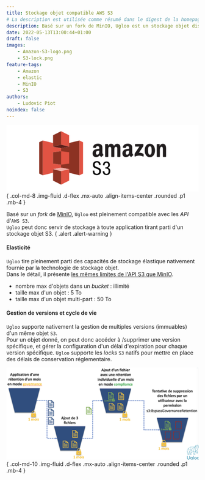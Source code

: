 ```yaml
---
title: Stockage objet compatible AWS S3
# La description est utilisée comme résumé dans le digest de la homepage
description: Basé sur un fork de MinIO, Ugloo est un stockage objet distribué pleinement compatible avec les API d'AWS S3.
date: 2022-05-13T13:00:44+01:00
draft: false
images:
    - Amazon-S3-logo.png
    - S3-lock.png
feature-tags:
    - Amazon
    - elastic
    - MinIO
    - S3
authors:
    - Ludovic Piot
noindex: false
---
```


![Stockage objet compatible AWS S3](Amazon-S3-logo.png "Logo Amazon S3")
{ .col-md-8 .img-fluid .d-flex .mx-auto .align-items-center .rounded .p1 .mb-4 }

Basé sur un _fork_ de [MinIO](https://min.io/), `Ugloo` est pleinement compatible avec les _API_ d'`AWS S3`.  
`Ugloo` peut donc servir de stockage à toute application tirant parti d'un stockage objet S3.
{ .alert .alert-warning }

#### Elasticité

`Ugloo` tire pleinement parti des capacités de stockage élastique nativement fournie par la technologie de stockage objet.  
Dans le détail, il présente [les mêmes limites de l'API S3 que MinIO](https://github.com/minio/minio/blob/master/docs/minio-limits.md#limits-of-s3-api).

* nombre max d'objets dans un _bucket_ : illimité
* taille max d'un objet : 5 To
* taille max d'un objet multi-part : 50 To

#### Gestion de versions et cycle de vie

`Ugloo` supporte nativement la gestion de multiples versions (immuables) d'un même objet `S3`.  
Pour un objet donné, on peut donc accéder à /supprimer une version spécifique, et gérer la configuration d'un délai d'expiration pour chaque version spécifique.
`Ugloo` supporte les _locks_ `S3` natifs pour mettre en place des délais de conservation réglementaire.

![Locks Amazon S3](S3-lock.png "Locks Amazon S3")
{ .col-md-10 .img-fluid .d-flex .mx-auto .align-items-center .rounded .p1 .mb-4 }
